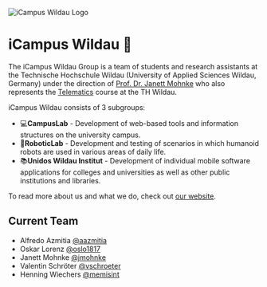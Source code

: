 ![iCampus Wildau Logo](https://github.com/icampus-wildau/.github/assets/14783129/dd714756-f224-4122-9b1d-a9afeab5b52c)

# iCampus Wildau 🧭

The iCampus Wildau Group is a team of students and research assistants at the Technische Hochschule Wildau (University of Applied Sciences Wildau, Germany) under the direction of [Prof. Dr. Janett Mohnke](https://www.th-wildau.de/personen/janett-mohnke/) who also represents the [Telematics](https://www.th-wildau.de/telematik) course at the TH Wildau.

iCampus Wildau consists of 3 subgroups:
- 💻**CampusLab** - Development of web-based tools and information structures on the university campus.
- 🤖**RoboticLab** - Development and testing of scenarios in which humanoid robots are used in various areas of daily life.
- 📚**Unidos Wildau Institut** - Development of individual mobile software applications for colleges and universities as well as other public institutions and libraries.

To read more about us and what we do, check out [our website](https://icampus.th-wildau.de).


## Current Team
- Alfredo Azmitia [@aazmitia](https://github.com/aazmitia)
- Oskar Lorenz [@oslo1817](https://github.com/oslo1817)
- Janett Mohnke [@jmohnke](https://github.com/jmohnke)
- Valentin Schröter [@vschroeter](https://github.com/vschroeter)
- Henning Wiechers [@memisint](https://github.com/memisint)


<!-- ## Former Contributers to the iCampus Wildau Repositories -->






<!--

**Here are some ideas to get you started:**

🙋‍♀️ A short introduction - what is your organization all about?
🌈 Contribution guidelines - how can the community get involved?
👩‍💻 Useful resources - where can the community find your docs? Is there anything else the community should know?
🍿 Fun facts - what does your team eat for breakfast?
🧙 Remember, you can do mighty things with the power of [Markdown](https://docs.github.com/github/writing-on-github/getting-started-with-writing-and-formatting-on-github/basic-writing-and-formatting-syntax)
-->
